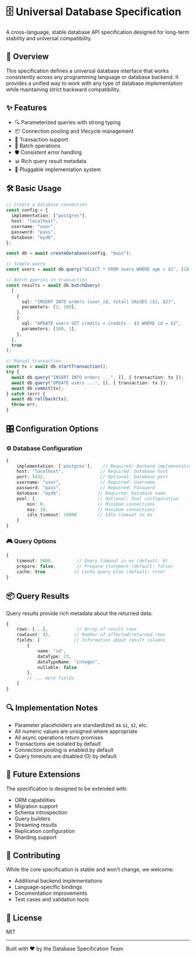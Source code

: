 # 🗄️ Universal Database Specification

A cross-language, stable database API specification designed for long-term stability and universal compatibility.

## 🎯 Overview

This specification defines a universal database interface that works consistently across any programming language or database backend. It provides a unified way to work with any type of database implementation while maintaining strict backward compatibility.

## ✨ Features

- 🔍 Parameterized queries with strong typing
- 📦 Connection pooling and lifecycle management
- 🔄 Transaction support
- 🎯 Batch operations
- 🛡️ Consistent error handling
- 📊 Rich query result metadata
- 🔌 Pluggable implementation system

## 🛠️ Basic Usage

```typescript
// Create a database connection
const config = {
  implementation: ["postgres"],
  host: "localhost",
  username: "user",
  password: "pass",
  database: "mydb",
};

const db = await createDatabase(config, "main");

// Simple query
const users = await db.query("SELECT * FROM users WHERE age > $1", [18]);

// Batch queries in transaction
const results = await db.batchQuery(
  [
    {
      sql: "INSERT INTO orders (user_id, total) VALUES ($1, $2)",
      parameters: [1, 100],
    },
    {
      sql: "UPDATE users SET credits = credits - $1 WHERE id = $2",
      parameters: [100, 1],
    },
  ],
  true
);

// Manual transaction
const tx = await db.startTransaction();
try {
  await db.query("INSERT INTO orders ...", [], { transaction: tx });
  await db.query("UPDATE users ...", [], { transaction: tx });
  await db.commit(tx);
} catch (err) {
  await db.rollback(tx);
  throw err;
}
```

## 🎛️ Configuration Options

### ⚙️ Database Configuration

```typescript
{
    implementation: ['postgres'],    // Required: Backend implementation
    host: "localhost",              // Required: Database host
    port: 5432,                     // Optional: Database port
    username: "user",               // Required: Username
    password: "pass",               // Required: Password
    database: "mydb",              // Required: Database name
    pool: {                        // Optional: Pool configuration
        min: 0,                    // Minimum connections
        max: 10,                   // Maximum connections
        idle_timeout: 10000        // Idle timeout in ms
    }
}
```

### 🎮 Query Options

```typescript
{
    timeout: 5000,         // Query timeout in ms (default: 0)
    prepare: false,        // Prepare statement (default: false)
    cache: true           // Cache query plan (default: true)
}
```

## 📦 Query Results

Query results provide rich metadata about the returned data:

```typescript
{
    rows: [...],           // Array of result rows
    rowCount: 42,         // Number of affected/returned rows
    fields: [             // Information about result columns
        {
            name: "id",
            dataType: 23,
            dataTypeName: "integer",
            nullable: false
        },
        // ... more fields
    ]
}
```

## 🔍 Implementation Notes

- Parameter placeholders are standardized as `$1`, `$2`, etc.
- All numeric values are unsigned where appropriate
- All async operations return promises
- Transactions are isolated by default
- Connection pooling is enabled by default
- Query timeouts are disabled (0) by default

## 🚀 Future Extensions

The specification is designed to be extended with:

- ORM capabilities
- Migration support
- Schema introspection
- Query builders
- Streaming results
- Replication configuration
- Sharding support

## 🤝 Contributing

While the core specification is stable and won't change, we welcome:

- Additional backend implementations
- Language-specific bindings
- Documentation improvements
- Test cases and validation tools

## 📜 License

MIT

---

Built with ❤️ by the Database Specification Team
